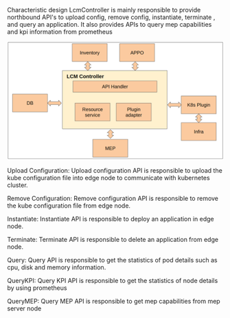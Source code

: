﻿Characteristic design
LcmController is mainly responsible to provide northbound API's to upload config, remove config, instantiate, terminate
, and query an application. It also provides APIs to query mep capabilities and kpi information from prometheus


![](/uploads/images/2020/0924/mecm-applcm-diagram.png "mecm-applcm-diagram.png")
 

Upload Configuration:
 Upload configuration API is responsible to upload the kube configuration file into edge node to communicate with
 kubernetes cluster.
 
Remove Configuration:
 Remove configuration API is responsible to remove the kube configuration file from edge node.
 
Instantiate:
 Instantiate API is responsible to deploy an application in edge node.
 
Terminate:
 Terminate API is responsible to delete an application from edge node.

Query:
 Query API is responsible to get the statistics of pod details such as cpu, disk and memory information.

QueryKPI:
 Query KPI API is responsible to get the statistics of node details by using prometheus
 
QueryMEP:
 Query MEP API is responsible to get mep capabilities from mep server node

